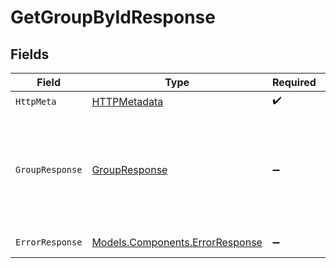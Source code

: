 # GetGroupByIdResponse


## Fields

| Field                                                                                    | Type                                                                                     | Required                                                                                 | Description                                                                              |
| ---------------------------------------------------------------------------------------- | ---------------------------------------------------------------------------------------- | ---------------------------------------------------------------------------------------- | ---------------------------------------------------------------------------------------- |
| `HttpMeta`                                                                               | [HTTPMetadata](../../Models/Components/HTTPMetadata.md)                                  | :heavy_check_mark:                                                                       | N/A                                                                                      |
| `GroupResponse`                                                                          | [GroupResponse](../../Models/Components/GroupResponse.md)                                | :heavy_minus_sign:                                                                       | The request was processed successfully. Group details are included in the response body. |
| `ErrorResponse`                                                                          | [Models.Components.ErrorResponse](../../Models/Components/ErrorResponse.md)              | :heavy_minus_sign:                                                                       | Invalid request.                                                                         |